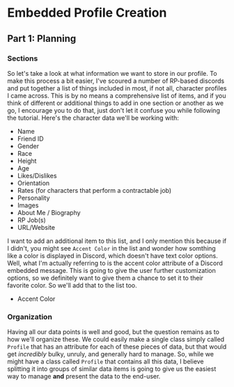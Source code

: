 # Embedded Profile Creation
## Part 1: Planning

### Sections

So let's take a look at what information we want to store in our profile. To make this process a bit easier, I've scoured a number of RP-based discords and put together a list of things included in most, if not all, character profiles I came across. This is by no means a comprehensive list of items, and if you think of different or additional things to add in one section or another as we go, I encourage you to do that, just don't let it confuse you while following the tutorial. Here's the character data we'll be working with:

+ Name
+ Friend ID
+ Gender
+ Race
+ Height
+ Age
+ Likes/Dislikes
+ Orientation
+ Rates (for characters that perform a contractable job)
+ Personality
+ Images
+ About Me / Biography
+ RP Job(s)
+ URL/Website

I want to add an additional item to this list, and I only mention this because if I didn't, you might see `Accent Color` in the list and wonder how somthing like a color is displayed in Discord, which doesn't have text color options. Well, what I'm actually referring to is the accent color attribute of a Discord embedded message. This is going to give the user further customization options, so we definitely want to give them a chance to set it to their favorite color. So we'll add that to the list too.
+ Accent Color

### Organization

Having all our data points is well and good, but the question remains as to how we'll organize these. We could easily make a single class simply called `Profile` that has an attribute for each of these pieces of data, but that would get *incredibly* bulky, unruly, and generally hard to manage. So, while we might have a class called `Profile` that contains all this data, I believe splitting it into groups of similar data items is going to give us the easiest way to manage **and** present the data to the end-user.

